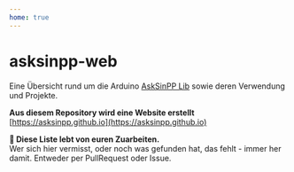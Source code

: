 ```yaml
---
home: true
---
```


# asksinpp-web
Eine Übersicht rund um die Arduino [AskSinPP Lib](https://github.com/pa-pa/AskSinPP) sowie deren Verwendung und Projekte.

**Aus diesem Repository wird eine Website erstellt**  
[https://asksinpp.github.io](https://asksinpp.github.io)

**🚧 Diese Liste lebt von euren Zuarbeiten.**   
Wer sich hier vermisst, oder noch was gefunden hat, das fehlt - immer her damit. Entweder per PullRequest oder Issue. 
